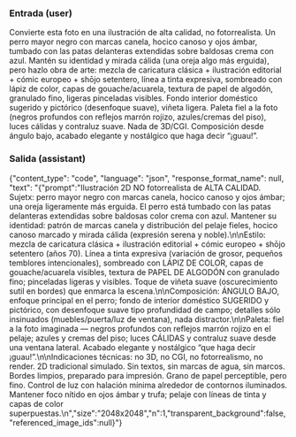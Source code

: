 ### Entrada (user)

Convierte esta foto en una ilustración de alta calidad, no fotorrealista.
Un perro mayor negro con marcas canela, hocico canoso y ojos ámbar, tumbado
con las patas delanteras extendidas sobre baldosas crema con azul. Mantén su
identidad y mirada cálida (una oreja algo más erguida), pero hazlo obra de arte:
mezcla de caricatura clásica + ilustración editorial + cómic europeo + shōjo setentero,
línea a tinta expresiva, sombreado con lápiz de color, capas de gouache/acuarela,
textura de papel de algodón, granulado fino, ligeras pinceladas visibles.
Fondo interior doméstico sugerido y pictórico (desenfoque suave), viñeta ligera.
Paleta fiel a la foto (negros profundos con reflejos marrón rojizo, azules/cremas del piso),
luces cálidas y contraluz suave. Nada de 3D/CGI. Composición desde ángulo bajo,
acabado elegante y nostálgico que haga decir “¡guau!”.

### Salida (assistant)

{"content_type": "code", "language": "json", "response_format_name": null, "text": "{\"prompt\":\"Ilustración 2D NO fotorrealista de ALTA CALIDAD. Sujetx: perro mayor negro con marcas canela, hocico canoso y ojos ámbar; una oreja ligeramente más erguida. El perro está tumbado con las patas delanteras extendidas sobre baldosas color crema con azul. Mantener su identidad: patrón de marcas canela y distribución del pelaje fieles, hocico canoso marcado y mirada cálida (expresión serena y noble).\\n\\nEstilo: mezcla de caricatura clásica + ilustración editorial + cómic europeo + shōjo setentero (años 70). Línea a tinta expresiva (variación de grosor, pequeños temblores intencionales), sombreado con LÁPIZ DE COLOR, capas de gouache/acuarela visibles, textura de PAPEL DE ALGODÓN con granulado fino; pinceladas ligeras y visibles. Toque de viñeta suave (oscurecimiento sutil en bordes) que enmarca la escena.\\n\\nComposición: ÁNGULO BAJO, enfoque principal en el perro; fondo de interior doméstico SUGERIDO y pictórico, con desenfoque suave tipo profundidad de campo; detalles sólo insinuados (muebles/puerta/luz de ventana), nada distractor.\\n\\nPaleta: fiel a la foto imaginada — negros profundos con reflejos marrón rojizo en el pelaje; azules y cremas del piso; luces CÁLIDAS y contraluz suave desde una ventana lateral. Acabado elegante y nostálgico “que haga decir ¡guau!”.\\n\\nIndicaciones técnicas: no 3D, no CGI, no fotorrealismo, no render. 2D tradicional simulado. Sin textos, sin marcas de agua, sin marcos. Bordes limpios, preparado para impresión. Grano de papel perceptible, pero fino. Control de luz con halación mínima alrededor de contornos iluminados. Mantener foco nítido en ojos ámbar y trufa; pelaje con líneas de tinta y capas de color superpuestas.\\n\",\"size\":\"2048x2048\",\"n\":1,\"transparent_background\":false,\"referenced_image_ids\":null}"}
